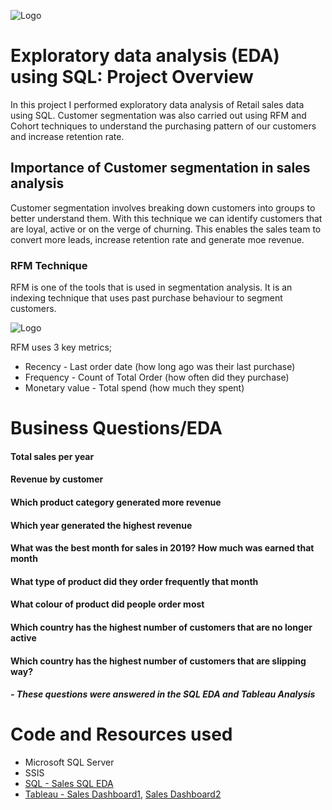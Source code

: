 ![Logo](https://www.marketing91.com/wp-content/uploads/2018/10/Sales-Analysis-1.jpg)

# Exploratory data analysis (EDA) using SQL: Project Overview 

In this project I performed exploratory data analysis of Retail sales data using SQL.
Customer segmentation was also carried out using RFM and Cohort techniques to understand the purchasing pattern of our customers and increase retention rate.

## Importance of Customer segmentation in sales analysis
Customer segmentation involves breaking down customers into groups to better understand them.
With this technique we can identify customers that are loyal, active or on the verge of churning. This enables the sales team to convert more leads, increase retention rate and generate moe revenue.

### RFM Technique

RFM is one of the tools that is used in segmentation analysis.
It is an indexing technique that uses past purchase behaviour to segment customers.

![Logo](https://miro.medium.com/max/1400/1*HiwX6vul8c4PBEueq3yBMw.png)

RFM uses 3 key metrics;
- Recency - Last order date (how long ago was their last purchase)
- Frequency - Count of Total Order (how often did they purchase)
- Monetary value - Total spend (how much they spent)

# Business Questions/EDA
#### Total sales per year
#### Revenue by customer
#### Which product category generated more revenue
#### Which year generated the highest revenue
#### What was the best month for sales in 2019? How much was earned that month
#### What type of product did they order frequently that month
#### What colour of product did people order most
#### Which country has the highest number of customers that are no longer active
#### Which country has the highest number of customers that are slipping way?

##### - These questions were answered in the SQL EDA and Tableau Analysis                                                                                
                                                                                                                              
# Code and Resources used
- Microsoft SQL Server
- SSIS
- [SQL - Sales SQL EDA](https://github.com/mosimen/Sales-Analysis)
- [Tableau - Sales Dashboard1](https://public.tableau.com/app/profile/martins.osimen/viz/SalesDashboard1_16534509096530/SalesDashboard), [Sales Dashboard2](https://public.tableau.com/app/profile/martins.osimen/viz/SalesDashboard2_16534512608230/SalesDashboard2)
